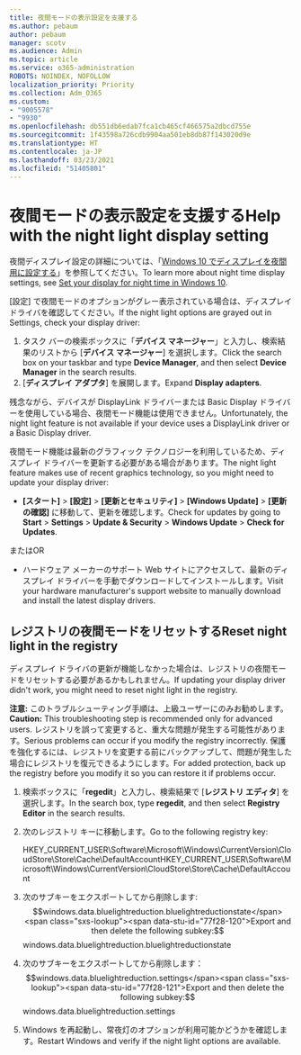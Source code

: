 ```yaml
---
title: 夜間モードの表示設定を支援する
ms.author: pebaum
author: pebaum
manager: scotv
ms.audience: Admin
ms.topic: article
ms.service: o365-administration
ROBOTS: NOINDEX, NOFOLLOW
localization_priority: Priority
ms.collection: Adm_O365
ms.custom:
- "9005578"
- "9930"
ms.openlocfilehash: db551db6edab7fca1cb465cf466575a2dbcd755e
ms.sourcegitcommit: 1f43598a726cdb9904aa501eb8db87f143020d9e
ms.translationtype: HT
ms.contentlocale: ja-JP
ms.lasthandoff: 03/23/2021
ms.locfileid: "51405801"
---
```

# <a name="help-with-the-night-light-display-setting"></a><span data-ttu-id="77f28-102">夜間モードの表示設定を支援する</span><span class="sxs-lookup"><span data-stu-id="77f28-102">Help with the night light display setting</span></span>

<span data-ttu-id="77f28-103">夜間ディスプレイ設定の詳細については、「[Windows 10 でディスプレイを夜間用に設定する](https://support.microsoft.com/windows/set-your-display-for-night-time-in-windows-10-18fe903a-e0a1-8326-4c68-fd23d7aaf136)」を参照してください。</span><span class="sxs-lookup"><span data-stu-id="77f28-103">To learn more about night time display settings, see [Set your display for night time in Windows 10](https://support.microsoft.com/windows/set-your-display-for-night-time-in-windows-10-18fe903a-e0a1-8326-4c68-fd23d7aaf136).</span></span>

<span data-ttu-id="77f28-104">[設定] で夜間モードのオプションがグレー表示されている場合は、ディスプレイ ドライバを確認してください。</span><span class="sxs-lookup"><span data-stu-id="77f28-104">If the night light options are grayed out in Settings, check your display driver:</span></span> 

1. <span data-ttu-id="77f28-105">タスク バーの検索ボックスに「**デバイス マネージャー**」と入力し、検索結果のリストから [**デバイス マネージャー**] を選択します。</span><span class="sxs-lookup"><span data-stu-id="77f28-105">Click the search box on your taskbar and type **Device Manager**, and then select **Device Manager** in the search results.</span></span>
1. <span data-ttu-id="77f28-106">[**ディスプレイ アダプタ**] を展開します。</span><span class="sxs-lookup"><span data-stu-id="77f28-106">Expand **Display adapters**.</span></span> 

<span data-ttu-id="77f28-107">残念ながら、デバイスが DisplayLink ドライバーまたは Basic Display ドライバーを使用している場合、夜間モード機能は使用できません。</span><span class="sxs-lookup"><span data-stu-id="77f28-107">Unfortunately, the night light feature is not available if your device uses a DisplayLink driver or a Basic Display driver.</span></span>

<span data-ttu-id="77f28-108">夜間モード機能は最新のグラフィック テクノロジーを利用しているため、ディスプレイ ドライバーを更新する必要がある場合があります。</span><span class="sxs-lookup"><span data-stu-id="77f28-108">The night light feature makes use of recent graphics technology, so you might need to update your display driver:</span></span>  

- <span data-ttu-id="77f28-109">**[スタート]** > **[設定]** > **[更新とセキュリティ]** > **[Windows Update]** > **[更新の確認]** に移動して、更新を確認します。</span><span class="sxs-lookup"><span data-stu-id="77f28-109">Check for updates by going to **Start** > **Settings** > **Update & Security** > **Windows Update** > **Check for Updates**.</span></span>  

<span data-ttu-id="77f28-110">または</span><span class="sxs-lookup"><span data-stu-id="77f28-110">OR</span></span>

- <span data-ttu-id="77f28-111">ハードウェア メーカーのサポート Web サイトにアクセスして、最新のディスプレイ ドライバーを手動でダウンロードしてインストールします。</span><span class="sxs-lookup"><span data-stu-id="77f28-111">Visit your hardware manufacturer's support website to manually download and install the latest display drivers.</span></span>

## <a name="reset-night-light-in-the-registry"></a><span data-ttu-id="77f28-112">レジストリの夜間モードをリセットする</span><span class="sxs-lookup"><span data-stu-id="77f28-112">Reset night light in the registry</span></span>

<span data-ttu-id="77f28-113">ディスプレイ ドライバの更新が機能しなかった場合は、レジストリの夜間モードをリセットする必要があるかもしれません。</span><span class="sxs-lookup"><span data-stu-id="77f28-113">If updating your display driver didn't work, you might need to reset night light in the registry.</span></span>  

<span data-ttu-id="77f28-114">**注意:** このトラブルシューティング手順は、上級ユーザーにのみお勧めします。</span><span class="sxs-lookup"><span data-stu-id="77f28-114">**Caution:** This troubleshooting step is recommended only for advanced users.</span></span> <span data-ttu-id="77f28-115">レジストリを誤って変更すると、重大な問題が発生する可能性があります。</span><span class="sxs-lookup"><span data-stu-id="77f28-115">Serious problems can occur if you modify the registry incorrectly.</span></span> <span data-ttu-id="77f28-116">保護を強化するには、レジストリを変更する前にバックアップして、問題が発生した場合にレジストリを復元できるようにします。</span><span class="sxs-lookup"><span data-stu-id="77f28-116">For added protection, back up the registry before you modify it so  you can restore it if problems occur.</span></span>

1. <span data-ttu-id="77f28-117">検索ボックスに「**regedit**」と入力し、検索結果で [**レジストリ エディタ**] を選択します。</span><span class="sxs-lookup"><span data-stu-id="77f28-117">In the search box, type **regedit**, and then select **Registry Editor** in the search results.</span></span>

1. <span data-ttu-id="77f28-118">次のレジストリ キーに移動します。</span><span class="sxs-lookup"><span data-stu-id="77f28-118">Go to the following registry key:</span></span> 

    <span data-ttu-id="77f28-119">HKEY_CURRENT_USER\Software\Microsoft\Windows\CurrentVersion\CloudStore\Store\Cache\DefaultAccount</span><span class="sxs-lookup"><span data-stu-id="77f28-119">HKEY_CURRENT_USER\Software\Microsoft\Windows\CurrentVersion\CloudStore\Store\Cache\DefaultAccount</span></span>

1. <span data-ttu-id="77f28-120">次のサブキーをエクスポートしてから削除します: $$windows.data.bluelightreduction.bluelightreductionstate</span><span class="sxs-lookup"><span data-stu-id="77f28-120">Export and then delete the following subkey:$$windows.data.bluelightreduction.bluelightreductionstate</span></span>

1. <span data-ttu-id="77f28-121">次のサブキーをエクスポートしてから削除します：$$windows.data.bluelightreduction.settings</span><span class="sxs-lookup"><span data-stu-id="77f28-121">Export and then delete the following subkey:$$windows.data.bluelightreduction.settings</span></span>

1. <span data-ttu-id="77f28-122">Windows を再起動し、常夜灯のオプションが利用可能かどうかを確認します。</span><span class="sxs-lookup"><span data-stu-id="77f28-122">Restart Windows and verify if the night light options are available.</span></span>


